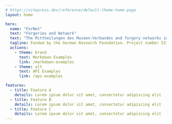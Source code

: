 ```yaml
---
# https://vitepress.dev/reference/default-theme-home-page
layout: home

hero:
  name: "ForNet"
  text: "Forgeries and Network"
  text: "The Mittheilungen des Museen-Verbandes and forgery networks in the 20th century"
  tagline: Funded by the German Research Foundation. Project number 531800604.
  actions:
    - theme: brand
      text: Markdown Examples
      link: /markdown-examples
    - theme: alt
      text: API Examples
      link: /api-examples

features:
  - title: Feature A
    details: Lorem ipsum dolor sit amet, consectetur adipiscing elit
  - title: Feature B
    details: Lorem ipsum dolor sit amet, consectetur adipiscing elit
  - title: Feature C
    details: Lorem ipsum dolor sit amet, consectetur adipiscing elit
---
```


